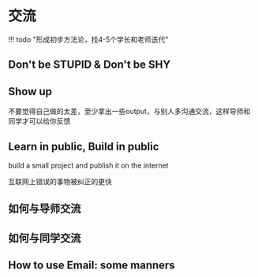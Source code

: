 # 交流

!!! todo "形成初步方法论，找4-5个学长和老师迭代"


## Don't be STUPID & Don't be SHY


## Show up

不要觉得自己做的太差，至少拿出一些output，与别人多沟通交流，这样导师和同学才可以给你反馈



## Learn in public, Build in public

build a small project and publish it on the internet


互联网上错误的事物被纠正的更快



## 如何与导师交流


## 如何与同学交流


## How to use Email: some manners